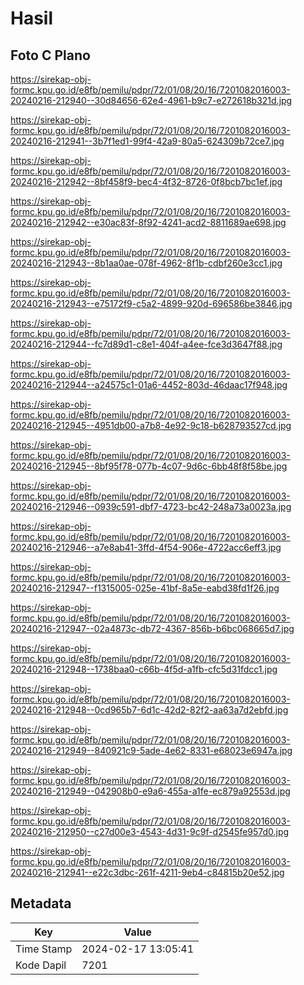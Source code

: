# Hasil

## Foto C Plano

https://sirekap-obj-formc.kpu.go.id/e8fb/pemilu/pdpr/72/01/08/20/16/7201082016003-20240216-212940--30d84656-62e4-4961-b9c7-e272618b321d.jpg

https://sirekap-obj-formc.kpu.go.id/e8fb/pemilu/pdpr/72/01/08/20/16/7201082016003-20240216-212941--3b7f1ed1-99f4-42a9-80a5-624309b72ce7.jpg

https://sirekap-obj-formc.kpu.go.id/e8fb/pemilu/pdpr/72/01/08/20/16/7201082016003-20240216-212942--8bf458f9-bec4-4f32-8726-0f8bcb7bc1ef.jpg

https://sirekap-obj-formc.kpu.go.id/e8fb/pemilu/pdpr/72/01/08/20/16/7201082016003-20240216-212942--e30ac83f-8f92-4241-acd2-8811689ae698.jpg

https://sirekap-obj-formc.kpu.go.id/e8fb/pemilu/pdpr/72/01/08/20/16/7201082016003-20240216-212943--8b1aa0ae-078f-4962-8f1b-cdbf260e3cc1.jpg

https://sirekap-obj-formc.kpu.go.id/e8fb/pemilu/pdpr/72/01/08/20/16/7201082016003-20240216-212943--e75172f9-c5a2-4899-920d-696586be3846.jpg

https://sirekap-obj-formc.kpu.go.id/e8fb/pemilu/pdpr/72/01/08/20/16/7201082016003-20240216-212944--fc7d89d1-c8e1-404f-a4ee-fce3d3647f88.jpg

https://sirekap-obj-formc.kpu.go.id/e8fb/pemilu/pdpr/72/01/08/20/16/7201082016003-20240216-212944--a24575c1-01a6-4452-803d-46daac17f948.jpg

https://sirekap-obj-formc.kpu.go.id/e8fb/pemilu/pdpr/72/01/08/20/16/7201082016003-20240216-212945--4951db00-a7b8-4e92-9c18-b628793527cd.jpg

https://sirekap-obj-formc.kpu.go.id/e8fb/pemilu/pdpr/72/01/08/20/16/7201082016003-20240216-212945--8bf95f78-077b-4c07-9d6c-6bb48f8f58be.jpg

https://sirekap-obj-formc.kpu.go.id/e8fb/pemilu/pdpr/72/01/08/20/16/7201082016003-20240216-212946--0939c591-dbf7-4723-bc42-248a73a0023a.jpg

https://sirekap-obj-formc.kpu.go.id/e8fb/pemilu/pdpr/72/01/08/20/16/7201082016003-20240216-212946--a7e8ab41-3ffd-4f54-906e-4722acc6eff3.jpg

https://sirekap-obj-formc.kpu.go.id/e8fb/pemilu/pdpr/72/01/08/20/16/7201082016003-20240216-212947--f1315005-025e-41bf-8a5e-eabd38fd1f26.jpg

https://sirekap-obj-formc.kpu.go.id/e8fb/pemilu/pdpr/72/01/08/20/16/7201082016003-20240216-212947--02a4873c-db72-4367-856b-b6bc068665d7.jpg

https://sirekap-obj-formc.kpu.go.id/e8fb/pemilu/pdpr/72/01/08/20/16/7201082016003-20240216-212948--1738baa0-c66b-4f5d-a1fb-cfc5d31fdcc1.jpg

https://sirekap-obj-formc.kpu.go.id/e8fb/pemilu/pdpr/72/01/08/20/16/7201082016003-20240216-212948--0cd965b7-6d1c-42d2-82f2-aa63a7d2ebfd.jpg

https://sirekap-obj-formc.kpu.go.id/e8fb/pemilu/pdpr/72/01/08/20/16/7201082016003-20240216-212949--840921c9-5ade-4e62-8331-e68023e6947a.jpg

https://sirekap-obj-formc.kpu.go.id/e8fb/pemilu/pdpr/72/01/08/20/16/7201082016003-20240216-212949--042908b0-e9a6-455a-a1fe-ec879a92553d.jpg

https://sirekap-obj-formc.kpu.go.id/e8fb/pemilu/pdpr/72/01/08/20/16/7201082016003-20240216-212950--c27d00e3-4543-4d31-9c9f-d2545fe957d0.jpg

https://sirekap-obj-formc.kpu.go.id/e8fb/pemilu/pdpr/72/01/08/20/16/7201082016003-20240216-212941--e22c3dbc-261f-4211-9eb4-c84815b20e52.jpg


## Metadata

| Key        | Value               |
| ---------- | ------------------- |
| Time Stamp | 2024-02-17 13:05:41 |
| Kode Dapil | 7201                |



